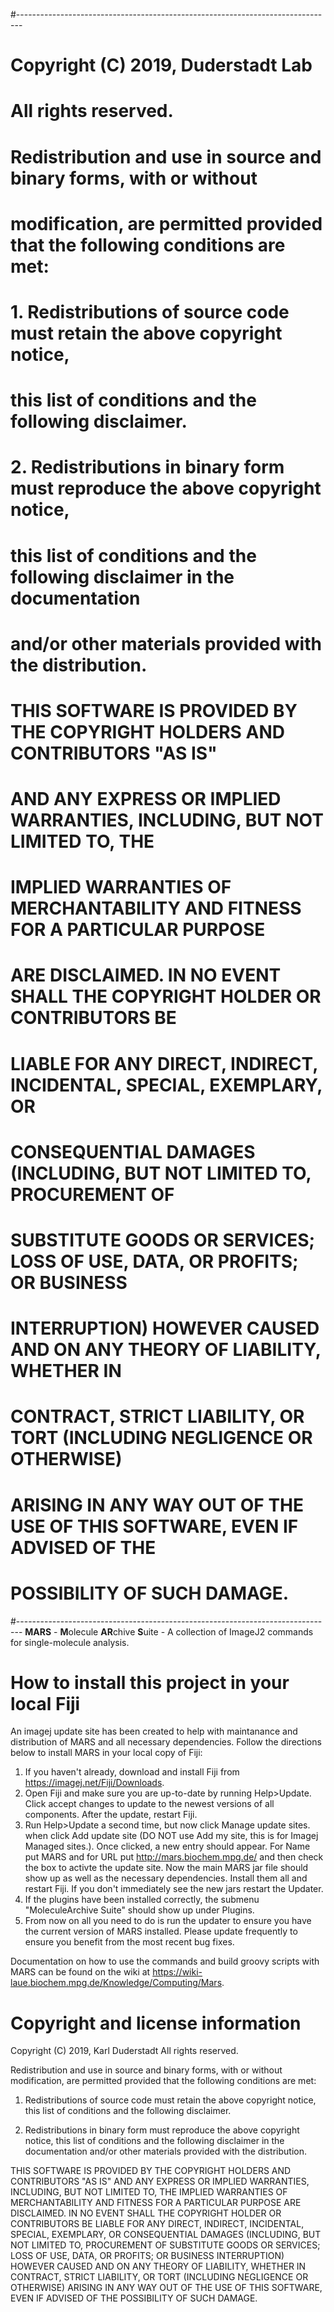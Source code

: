 #-------------------------------------------------------------------------------
# Copyright (C) 2019, Duderstadt Lab
# All rights reserved.
# 
# Redistribution and use in source and binary forms, with or without
# modification, are permitted provided that the following conditions are met:
# 
# 1. Redistributions of source code must retain the above copyright notice,
#    this list of conditions and the following disclaimer.
# 
# 2. Redistributions in binary form must reproduce the above copyright notice,
#    this list of conditions and the following disclaimer in the documentation
#    and/or other materials provided with the distribution.
# 
# THIS SOFTWARE IS PROVIDED BY THE COPYRIGHT HOLDERS AND CONTRIBUTORS "AS IS"
# AND ANY EXPRESS OR IMPLIED WARRANTIES, INCLUDING, BUT NOT LIMITED TO, THE
# IMPLIED WARRANTIES OF MERCHANTABILITY AND FITNESS FOR A PARTICULAR PURPOSE
# ARE DISCLAIMED. IN NO EVENT SHALL THE COPYRIGHT HOLDER OR CONTRIBUTORS BE
# LIABLE FOR ANY DIRECT, INDIRECT, INCIDENTAL, SPECIAL, EXEMPLARY, OR
# CONSEQUENTIAL DAMAGES (INCLUDING, BUT NOT LIMITED TO, PROCUREMENT OF
# SUBSTITUTE GOODS OR SERVICES; LOSS OF USE, DATA, OR PROFITS; OR BUSINESS
# INTERRUPTION) HOWEVER CAUSED AND ON ANY THEORY OF LIABILITY, WHETHER IN
# CONTRACT, STRICT LIABILITY, OR TORT (INCLUDING NEGLIGENCE OR OTHERWISE)
# ARISING IN ANY WAY OUT OF THE USE OF THIS SOFTWARE, EVEN IF ADVISED OF THE
# POSSIBILITY OF SUCH DAMAGE.
#-------------------------------------------------------------------------------
**MARS** - **M**olecule **AR**chive **S**uite - A collection of ImageJ2 commands for single-molecule analysis.

How to install this project in your local Fiji
===========================================
An imagej update site has been created to help with maintanance and distribution of MARS and all necessary dependencies. Follow the directions below to install MARS in your local copy of Fiji:
1. If you haven't already, download and install Fiji from https://imagej.net/Fiji/Downloads.
2. Open Fiji and make sure you are up-to-date by running Help>Update. Click accept changes to update to the newest versions of all components. After the update, restart Fiji.
3. Run Help>Update a second time, but now click Manage update sites. when click Add update site (DO NOT use Add my site, this is for Imagej Managed sites.). Once clicked, a new entry should appear. For Name put MARS and for URL put http://mars.biochem.mpg.de/ and then check the box to activte the update site. Now the main MARS jar file should show up as well as the necessary dependencies. Install them all and restart Fiji. If you don't immediately see the new jars restart the Updater.
4. If the plugins have been installed correctly, the submenu "MoleculeArchive Suite" should show up under Plugins.
5. From now on all you need to do is run the updater to ensure you have the current version of MARS installed. Please update frequently to ensure you benefit from the most recent bug fixes.

Documentation on how to use the commands and build groovy scripts with MARS can be found on the wiki at https://wiki-laue.biochem.mpg.de/Knowledge/Computing/Mars.

Copyright and license information
===========================================
Copyright (C) 2019, Karl Duderstadt
All rights reserved.
 
Redistribution and use in source and binary forms, with or without
modification, are permitted provided that the following conditions are met:
 
1. Redistributions of source code must retain the above copyright notice,
    this list of conditions and the following disclaimer.
 
2. Redistributions in binary form must reproduce the above copyright notice,
    this list of conditions and the following disclaimer in the documentation
    and/or other materials provided with the distribution.
 
THIS SOFTWARE IS PROVIDED BY THE COPYRIGHT HOLDERS AND CONTRIBUTORS "AS IS"
AND ANY EXPRESS OR IMPLIED WARRANTIES, INCLUDING, BUT NOT LIMITED TO, THE
IMPLIED WARRANTIES OF MERCHANTABILITY AND FITNESS FOR A PARTICULAR PURPOSE
ARE DISCLAIMED. IN NO EVENT SHALL THE COPYRIGHT HOLDER OR CONTRIBUTORS BE
LIABLE FOR ANY DIRECT, INDIRECT, INCIDENTAL, SPECIAL, EXEMPLARY, OR
CONSEQUENTIAL DAMAGES (INCLUDING, BUT NOT LIMITED TO, PROCUREMENT OF
SUBSTITUTE GOODS OR SERVICES; LOSS OF USE, DATA, OR PROFITS; OR BUSINESS
INTERRUPTION) HOWEVER CAUSED AND ON ANY THEORY OF LIABILITY, WHETHER IN
CONTRACT, STRICT LIABILITY, OR TORT (INCLUDING NEGLIGENCE OR OTHERWISE)
ARISING IN ANY WAY OUT OF THE USE OF THIS SOFTWARE, EVEN IF ADVISED OF THE
POSSIBILITY OF SUCH DAMAGE.
